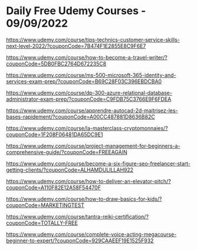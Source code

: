 # Daily Free Udemy Courses - 09/09/2022

https://www.udemy.com/course/tips-technics-customer-service-skills-next-level-2022/?couponCode=7B474F1E2855E8C9F6E7
https://www.udemy.com/course/how-to-become-a-travel-writer/?couponCode=5DB0FBC2764D672235C8
https://www.udemy.com/course/ms-500-microsoft-365-identity-and-services-exam-prep/?couponCode=B69C28F03C396EBDCBA0
https://www.udemy.com/course/dp-300-azure-relational-database-administrator-exam-prep/?couponCode=C9FDB75C3766E9F6FDEA
https://www.udemy.com/course/apprendre-autocad-2d-maitrisez-les-bases-rapidement/?couponCode=A00CC487881D8636B82C
https://www.udemy.com/course/la-masterclass-cryptomonnaies/?couponCode=1F208F06481DA65DC9E1
https://www.udemy.com/course/project-management-for-beginners-a-comprehensive-guide/?couponCode=FREEAGAIN
https://www.udemy.com/course/become-a-six-figure-seo-freelancer-start-getting-clients/?couponCode=ALHAMDULILLAH922
https://www.udemy.com/course/how-to-deliver-an-elevator-pitch/?couponCode=A110F82E12A58F54470F
https://www.udemy.com/course/how-to-draw-basics-for-kids/?couponCode=MARKETINGTEST
https://www.udemy.com/course/tantra-reiki-certification/?couponCode=TOTALLY-FREE
https://www.udemy.com/course/complete-voice-acting-megacourse-beginner-to-expert/?couponCode=929CAAEEF19E1525F932
